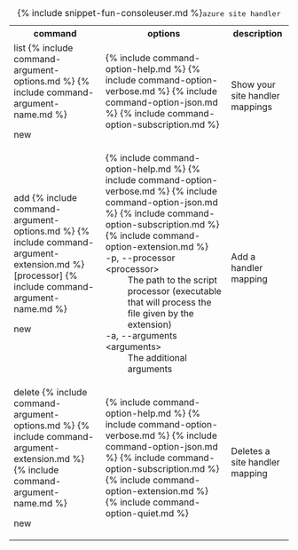<table class="table table-striped cli cmd">
	<caption>{% include snippet-fun-consoleuser.md %}<kbd>azure site handler</kbd></caption>
	<tr>
		<th class="w20">command</th>
		<th class="w60">options</th>
		<th>description</th>
	</tr>
	<tr>
		<td>list {% include command-argument-options.md %} {% include command-argument-name.md %}<p><span class="label label-warning">new</span></p></td>
		<td>
			<dl class="dl-horizontal">
				{% include command-option-help.md %}
				{% include command-option-verbose.md %}
				{% include command-option-json.md %}
				{% include command-option-subscription.md %}
			</dl>
		</td>
		<td>Show your site handler mappings</td>
	</tr>
	<tr>
		<td>add {% include command-argument-options.md %} {% include command-argument-extension.md %} [processor] {% include command-argument-name.md %}<p><span class="label label-warning">new</span></p></td>
		<td>
			<dl class="dl-horizontal">
				{% include command-option-help.md %}
				{% include command-option-verbose.md %}
				{% include command-option-json.md %}
				{% include command-option-subscription.md %}
				{% include command-option-extension.md %}
				<dt>-p, --processor &lt;processor&gt;</dt><dd>The path to the script processor (executable that will process the file given by the extension)</dd>
				<dt>-a, --arguments &lt;arguments&gt;</dt><dd>The additional arguments</dd>
			</dl>
		</td>
		<td>Add a handler mapping</td>
	</tr>
	<tr>
		<td>delete {% include command-argument-options.md %} {% include command-argument-extension.md %} {% include command-argument-name.md %}<p><span class="label label-warning">new</span></p></td>
		<td>
			<dl class="dl-horizontal">
				{% include command-option-help.md %}
				{% include command-option-verbose.md %}
				{% include command-option-json.md %}
				{% include command-option-subscription.md %}
				{% include command-option-extension.md %}
				{% include command-option-quiet.md %}
			</dl>
		</td>
		<td>Deletes a site handler mapping</td>
	</tr>
</table>